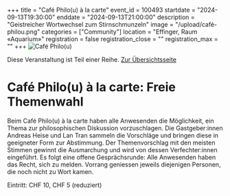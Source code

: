 +++
title = "Café Philo(u) à la carte"
event_id = 100493
startdate = "2024-09-13T19:30:00"
enddate = "2024-09-13T21:00:00"
description = "Geistreicher Wortwechsel zum Stirnschmunzeln"
image = "/upload/café-philou.png"
categories = ["Community"]
location = "Effinger, Raum «Aquarium»"
registration = false
registration_close = ""
registration_max = ""
+++
![Café Philo(u)](/upload/café-philou.png)
       
Diese Veranstaltung ist Teil einer Reihe. [Zur Übersichtsseite](/cafephilou)

# Café Philo(u) à la carte: Freie Themenwahl

Beim Café Philo(u) à la carte haben alle Anwesenden die Möglichkeit, ein Thema
zur philosophischen Diskussion vorzuschlagen. Die Gastgeber:innen Andreas Heise
und Lan Tran sammeln die Vorschläge und bringen diese in geeigneter Form zur
Abstimmung. Der Themenvorschlag mit den meisten Stimmen gewinnt die
Ausmarchung und wird von dessen Verfechter:innen eingeführt. Es folgt eine
offene Gesprächsrunde: Alle Anwesenden haben das Recht, sich zu melden.
Vorrang geniessen jeweils diejenigen Personen, die noch nicht zu Wort kamen.

Eintritt: CHF 10, CHF 5 (reduziert)        
